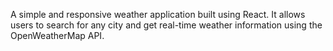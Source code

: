A simple and responsive weather application built using React. It allows users to search for any city and get real-time weather information using the OpenWeatherMap API.
